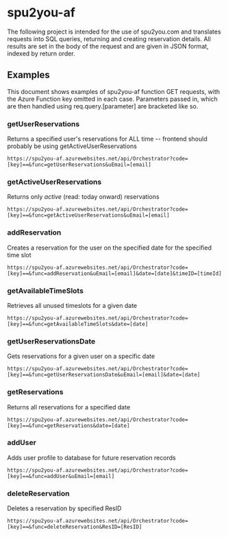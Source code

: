 # spu2you-af

The following project is intended for the use of spu2you.com and translates requests into SQL queries, returning
and creating reservation details. All results are set in the body of the request and are given in JSON format, indexed
by return order.

## Examples

This document shows examples of spu2you-af function GET requests, with the Azure Function key omitted in each case.
Parameters passed in, which are then handled using req.query.[parameter] are bracketed like so.

### getUserReservations

Returns a specified user's reservations for ALL time -- frontend should probably be using getActiveUserReservations

```
https://spu2you-af.azurewebsites.net/api/Orchestrator?code=[key]==&func=getUserReservations&uEmail=[email]
```

### getActiveUserReservations

Returns only _active_ (read: today onward) reservations

```
https://spu2you-af.azurewebsites.net/api/Orchestrator?code=[key]==&func=getActiveUserReservations&uEmail=[email]
```

### addReservation

Creates a reservation for the user on the specified date for the specified time slot

```
https://spu2you-af.azurewebsites.net/api/Orchestrator?code=[key]==&func=addReservation&uEmail=[email]&date=[date]&timeID=[timeId]
```

### getAvailableTimeSlots

Retrieves all unused timeslots for a given date

```
https://spu2you-af.azurewebsites.net/api/Orchestrator?code=[key]==&func=getAvailableTimeSlots&date=[date]
```

### getUserReservationsDate

Gets reservations for a given user on a specific date

```
https://spu2you-af.azurewebsites.net/api/Orchestrator?code=[key]==&func=getUserReservationsDate&uEmail=[email]&date=[date]
```

### getReservations

Returns all reservations for a specified date

```
https://spu2you-af.azurewebsites.net/api/Orchestrator?code=[key]==&func=getReservations&date=[date]
```

### addUser

Adds user profile to database for future reservation records

```
https://spu2you-af.azurewebsites.net/api/Orchestrator?code=[key]==&func=addUser&uEmail=[email]
```

### deleteReservation

Deletes a reservation by specified ResID

```
https://spu2you-af.azurewebsites.net/api/Orchestrator?code=[key]==&func=deleteReservation&ResID=[ResID]
```
